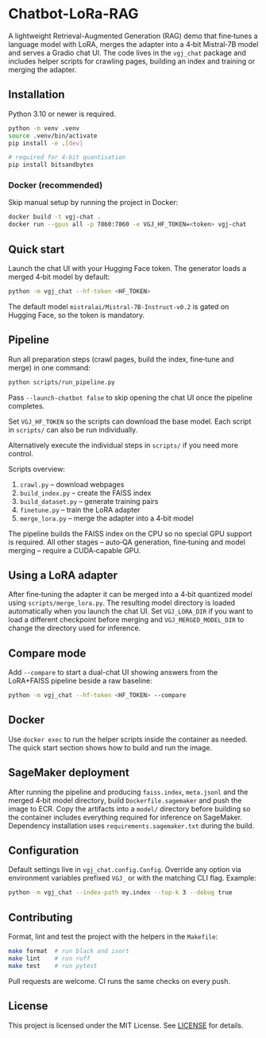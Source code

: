 # Chatbot-LoRa-RAG

A lightweight Retrieval-Augmented Generation (RAG) demo that fine‑tunes a language model with LoRA, merges the adapter into a 4‑bit Mistral‑7B model and serves a Gradio chat UI. The code lives in the `vgj_chat` package and includes helper scripts for crawling pages, building an index and training or merging the adapter.

## Installation

Python 3.10 or newer is required.

```bash
python -m venv .venv
source .venv/bin/activate
pip install -e .[dev]

# required for 4-bit quantisation
pip install bitsandbytes
```

### Docker (recommended)

Skip manual setup by running the project in Docker:

```bash
docker build -t vgj-chat .
docker run --gpus all -p 7860:7860 -e VGJ_HF_TOKEN=<token> vgj-chat
```

## Quick start

Launch the chat UI with your Hugging Face token. The generator loads a merged
4‑bit model by default:

```bash
python -m vgj_chat --hf-token <HF_TOKEN>
```

The default model `mistralai/Mistral-7B-Instruct-v0.2` is gated on Hugging Face, so the token is mandatory.

## Pipeline

Run all preparation steps (crawl pages, build the index, fine‑tune and merge) in one command:

```bash
python scripts/run_pipeline.py
```

Pass `--launch-chatbot false` to skip opening the chat UI once the pipeline
completes.

Set `VGJ_HF_TOKEN` so the scripts can download the base model. Each script in `scripts/` can also be run individually.

Alternatively execute the individual steps in `scripts/` if you need more control.

Scripts overview:

1. `crawl.py` – download webpages
2. `build_index.py` – create the FAISS index
3. `build_dataset.py` – generate training pairs
4. `finetune.py` – train the LoRA adapter
5. `merge_lora.py` – merge the adapter into a 4‑bit model

The pipeline builds the FAISS index on the CPU so no special GPU support is
required. All other stages – auto‑QA generation, fine‑tuning and model
merging – require a CUDA‑capable GPU.

## Using a LoRA adapter

After fine‑tuning the adapter it can be merged into a 4‑bit quantized model using `scripts/merge_lora.py`. The resulting model directory is loaded automatically when you launch the chat UI. Set `VGJ_LORA_DIR` if you want to load a different checkpoint before merging and `VGJ_MERGED_MODEL_DIR` to change the directory used for inference.

## Compare mode

Add `--compare` to start a dual-chat UI showing answers from the LoRA+FAISS pipeline beside a raw baseline:

```bash
python -m vgj_chat --hf-token <HF_TOKEN> --compare
```

## Docker

Use `docker exec` to run the helper scripts inside the container as needed. The quick start section shows how to build and run the image.

## SageMaker deployment

After running the pipeline and producing `faiss.index`, `meta.jsonl` and the
merged 4‑bit model directory, build `Dockerfile.sagemaker` and push the image to
ECR. Copy the artifacts into a `model/` directory before building so the
container includes everything required for inference on SageMaker. Dependency
installation uses `requirements.sagemaker.txt` during the build.

## Configuration

Default settings live in `vgj_chat.config.Config`. Override any option via environment variables prefixed `VGJ_` or with the matching CLI flag. Example:

```bash
python -m vgj_chat --index-path my.index --top-k 3 --debug true
```

## Contributing

Format, lint and test the project with the helpers in the `Makefile`:

```bash
make format  # run black and isort
make lint    # run ruff
make test    # run pytest
```

Pull requests are welcome. CI runs the same checks on every push.

## License

This project is licensed under the MIT License. See [LICENSE](LICENSE) for details.
